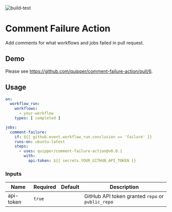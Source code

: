 ![build-test](https://github.com/quipper/comment-failure-action/workflows/build-test/badge.svg)

# Comment Failure Action

Add comments for what workflows and jobs failed in pull request.

## Demo

Please see https://github.com/quipper/comment-failure-action/pull/6.

## Usage

```yaml
on:
  workflow_run:
    workflows:
      - your-workflow
    types: [ completed ]

jobs:
  comment-failure:
    if: ${{ github.event.workflow_run.conclusion == 'failure' }}
    runs-on: ubuntu-latest
    steps:
      - uses: quipper/comment-failure-action@v0.0.1
        with:
          api-token: ${{ secrets.YOUR_GITHUB_API_TOKEN }}
```

### Inputs

| Name      | Required | Default | Description                                      |
|-----------|----------|---------|--------------------------------------------------|
| api-token | `true`   |         | GitHub API token granted `repo` or `public_repo` |
